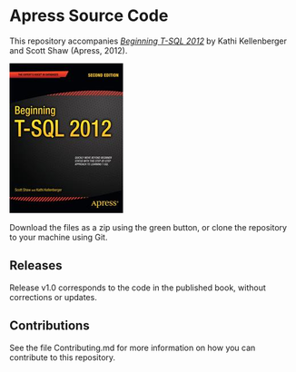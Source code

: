 # Apress Source Code

This repository accompanies [*Beginning T-SQL 2012*](http://www.apress.com/9781430237044) by Kathi Kellenberger and Scott Shaw (Apress, 2012).

![Cover image](9781430237044.jpg)

Download the files as a zip using the green button, or clone the repository to your machine using Git.

## Releases

Release v1.0 corresponds to the code in the published book, without corrections or updates.

## Contributions

See the file Contributing.md for more information on how you can contribute to this repository.
